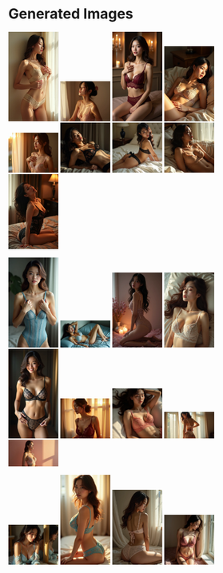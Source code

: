 # Generated Images



<img src="2025_08_17_01.webp" width="100"/> <img src="2025_08_17_02.webp" width="100"/> <img src="2025_08_17_03.webp" width="100"/> <img src="2025_08_17_04.webp" width="100"/> <img src="2025_08_17_05.webp" width="100"/> <img src="2025_08_17_06.webp" width="100"/> <img src="2025_08_17_07.webp" width="100"/> <img src="2025_08_17_08.webp" width="100"/> <img src="2025_08_17_09.webp" width="100"/>

<img src="2025_08_17_10.webp" width="100"/> <img src="2025_08_17_11.webp" width="100"/> <img src="2025_08_17_12.webp" width="100"/> <img src="2025_08_17_13.webp" width="100"/> <img src="2025_08_17_14.webp" width="100"/> <img src="2025_08_17_15.webp" width="100"/> <img src="2025_08_17_16.webp" width="100"/> <img src="2025_08_17_17.webp" width="100"/> <img src="2025_08_17_18.webp" width="100"/>

<img src="2025_08_17_19.webp" width="100"/> <img src="2025_08_17_20.webp" width="100"/> <img src="2025_08_17_21.webp" width="100"/> <img src="2025_08_17_22.webp" width="100"/>